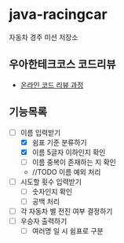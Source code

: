 # java-racingcar

자동차 경주 미션 저장소

## 우아한테크코스 코드리뷰

- [온라인 코드 리뷰 과정](https://github.com/woowacourse/woowacourse-docs/blob/master/maincourse/README.md)

## 기능목록
- [ ] 이름 입력받기
  - [x] 쉼표 기준 분류하기
  - [x] 이름 5글자 이하인지 확인
  - [ ] 이름 중복이 존재하는 지 확인
  - //TODO 이름 예외 처리
- [ ] 시도할 횟수 입력받기
  - [ ] 숫자인지 확인
  - [ ] 공백 처리
- [ ] 각 자동차 별 전진 여부 결정하기
- [ ] 우승자 출력하기
  - [ ] 여러명 일 시 쉼표로 구분
